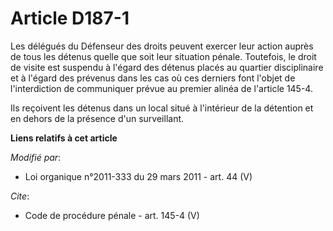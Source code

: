 # Article D187-1

Les délégués du Défenseur des droits peuvent exercer leur action auprès de tous les détenus quelle que soit leur situation
pénale. Toutefois, le droit de visite est suspendu à l'égard des détenus placés au quartier disciplinaire et à l'égard des
prévenus dans les cas où ces derniers font l'objet de l'interdiction de communiquer prévue au premier alinéa de l'article
145-4.

Ils reçoivent les détenus dans un local situé à l'intérieur de la détention et en dehors de la présence d'un surveillant.

**Liens relatifs à cet article**

_Modifié par_:

  - Loi organique n°2011-333 du 29 mars 2011 - art. 44 (V)

_Cite_:

  - Code de procédure pénale - art. 145-4 (V)
